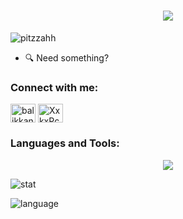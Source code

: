 <h1 align="center">
  <a href="https://git.io/typing-svg">
    <img src="https://readme-typing-svg.herokuapp.com/?font=roboto&duration=5000&center=true&vCenter=true&width=550&lines=Hi+There!;I'm+Peter+John+Arao;A+passionate+Java+Developer;Nice+to+meet+you+%3A)&size=30">
  </a>
</h1>

<p align="left"> <img src="https://komarev.com/ghpvc/?username=pitzzahh&label=Profile%20views&color=0e75b6&style=flat" alt="pitzzahh" /> </p>

- 🔍 Need something?

<h3 align="left">Connect with me:</h3>
<p align="left">
<a href="https://fb.com/beHappyAlwaysThankYou" target="blank"><img align="center" src="https://raw.githubusercontent.com/rahuldkjain/github-profile-readme-generator/master/src/images/icons/Social/facebook.svg" alt="balikkanapopleasemissnapokita" height="30" width="40" /></a>
<a href="https://discord.gg/XxkxPcfDgF" target="blank"><img align="center" src="https://raw.githubusercontent.com/rahuldkjain/github-profile-readme-generator/master/src/images/icons/Social/discord.svg" alt="XxkxPcfDgF" height="30" width="40" /></a>
</p>

<h3 align="left">Languages and Tools:</h3>
<p align="center">
  <a href="https://skillicons.dev">
    <img src="https://skillicons.dev/icons?i=java,git,github,linux,discord,twitter,spring,postgres,idea,vscode,eclipse,maven,html,css" />
  </a>
</p>

![stat](https://github-readme-stats.vercel.app/api?username=pitzzahh&count_private=false)

![language](https://github-readme-stats.vercel.app/api/top-langs/?username=pitzzahh&hide=java,html&layout=compact)
